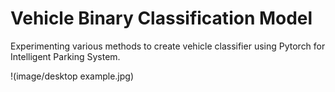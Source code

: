 # Vehicle Binary Classification Model 
Experimenting various methods to create vehicle classifier using Pytorch for Intelligent Parking System.

!(image/desktop example.jpg)
